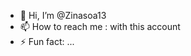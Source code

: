 - 👋 Hi, I’m @Zinasoa13
- 📫 How to reach me : with this account
- ⚡ Fun fact: ...

<!---
Zinasoa13/Zinasoa13 is a ✨ special ✨ repository because its `README.md` (this file) appears on your GitHub profile.
You can click the Preview link to take a look at your changes.
--->

